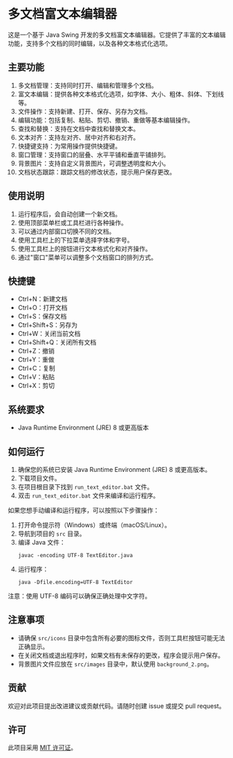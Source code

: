 # 多文档富文本编辑器

这是一个基于 Java Swing 开发的多文档富文本编辑器。它提供了丰富的文本编辑功能，支持多个文档的同时编辑，以及各种文本格式化选项。

## 主要功能

1. 多文档管理：支持同时打开、编辑和管理多个文档。
2. 富文本编辑：提供各种文本格式化选项，如字体、大小、粗体、斜体、下划线等。
3. 文件操作：支持新建、打开、保存、另存为文档。
4. 编辑功能：包括复制、粘贴、剪切、撤销、重做等基本编辑操作。
5. 查找和替换：支持在文档中查找和替换文本。
6. 文本对齐：支持左对齐、居中对齐和右对齐。
7. 快捷键支持：为常用操作提供快捷键。
8. 窗口管理：支持窗口的层叠、水平平铺和垂直平铺排列。
9. 背景图片：支持自定义背景图片，可调整透明度和大小。
10. 文档状态跟踪：跟踪文档的修改状态，提示用户保存更改。

## 使用说明

1. 运行程序后，会自动创建一个新文档。
2. 使用顶部菜单栏或工具栏进行各种操作。
3. 可以通过内部窗口切换不同的文档。
4. 使用工具栏上的下拉菜单选择字体和字号。
5. 使用工具栏上的按钮进行文本格式化和对齐操作。
6. 通过"窗口"菜单可以调整多个文档窗口的排列方式。

## 快捷键

- Ctrl+N：新建文档
- Ctrl+O：打开文档
- Ctrl+S：保存文档
- Ctrl+Shift+S：另存为
- Ctrl+W：关闭当前文档
- Ctrl+Shift+Q：关闭所有文档
- Ctrl+Z：撤销
- Ctrl+Y：重做
- Ctrl+C：复制
- Ctrl+V：粘贴
- Ctrl+X：剪切

## 系统要求

- Java Runtime Environment (JRE) 8 或更高版本

## 如何运行

1. 确保您的系统已安装 Java Runtime Environment (JRE) 8 或更高版本。
2. 下载项目文件。
3. 在项目根目录下找到 `run_text_editor.bat` 文件。
4. 双击 `run_text_editor.bat` 文件来编译和运行程序。

如果您想手动编译和运行程序，可以按照以下步骤操作：

1. 打开命令提示符（Windows）或终端（macOS/Linux）。
2. 导航到项目的 `src` 目录。
3. 编译 Java 文件：
   ```
   javac -encoding UTF-8 TextEditor.java
   ```
4. 运行程序：
   ```
   java -Dfile.encoding=UTF-8 TextEditor
   ```

注意：使用 UTF-8 编码可以确保正确处理中文字符。

## 注意事项

- 请确保 `src/icons` 目录中包含所有必要的图标文件，否则工具栏按钮可能无法正确显示。
- 在关闭文档或退出程序时，如果文档有未保存的更改，程序会提示用户保存。
- 背景图片文件应放在 `src/images` 目录中，默认使用 `background_2.png`。

## 贡献

欢迎对此项目提出改进建议或贡献代码。请随时创建 issue 或提交 pull request。

## 许可

此项目采用 [MIT 许可证](LICENSE)。